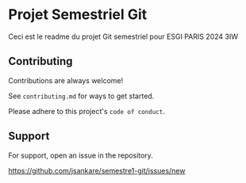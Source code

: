 
# Projet Semestriel Git

Ceci est le readme du projet Git semestriel pour ESGI PARIS 2024 3IW


## Contributing

Contributions are always welcome!

See `contributing.md` for ways to get started.

Please adhere to this project's `code of conduct`.


## Support

For support, open an issue in the repository.

https://github.com/jsankare/semestre1-git/issues/new

